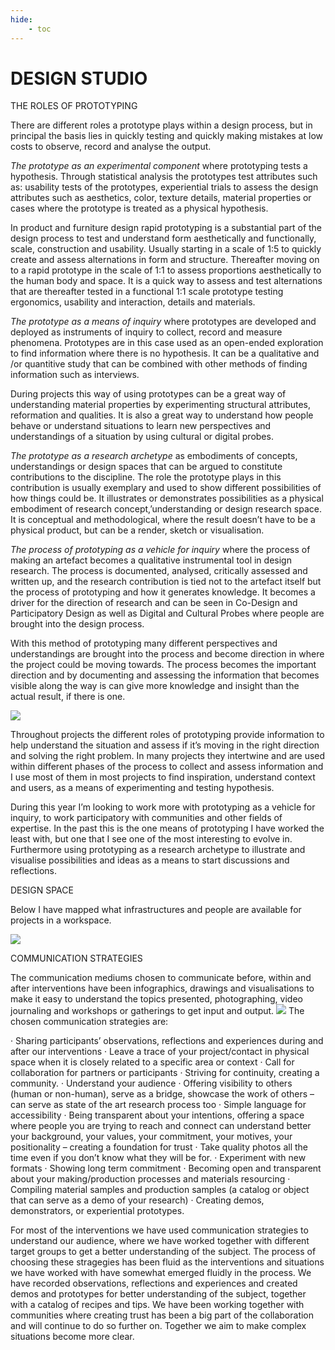 ```yaml
---
hide:
    - toc
---
```


# **DESIGN STUDIO**

THE ROLES OF PROTOTYPING 

There are different roles a prototype plays within a design process, but in principal the basis lies in quickly testing and quickly making mistakes at low costs to observe, record and analyse the output. 

*The prototype as an experimental component* where prototyping tests a hypothesis. Through statistical analysis the prototypes test attributes such as: usability tests of the prototypes, experiential trials to assess the design attributes such as aesthetics, color, texture details, material properties or cases where the prototype is treated as a physical hypothesis.

In product and furniture design rapid prototyping is a substantial part of the design process to test and understand form aesthetically and functionally, scale, construction and usability. Usually starting in a scale of 1:5 to quickly create and assess alternations in form and structure. Thereafter moving on to a rapid prototype in the scale of 1:1 to assess proportions aesthetically to the human body and space. It is a quick way to assess and test alternations that are thereafter tested in a functional 1:1 scale prototype testing ergonomics, usability and interaction, details and materials.

*The prototype as a means of inquiry* where prototypes are developed and deployed as instruments of inquiry to collect, record and measure phenomena. Prototypes are in this case used as an open-ended exploration to find information where there is no hypothesis. It can be a qualitative and /or quantitive study that can be combined with other methods of finding information such as interviews. 

During projects this way of using prototypes can be a great way of understanding material properties by experimenting structural attributes, reformation and qualities. It is also a great way to understand how people behave or understand situations to learn new perspectives and understandings of a situation by using cultural or digital probes.

*The prototype as a research archetype* as embodiments of concepts, understandings or design spaces that can be argued to constitute contributions to the discipline. The role the prototype plays in this contribution is usually exemplary and used to show different possibilities of how things could be. It illustrates or demonstrates possibilities as a physical embodiment of research concept,’understanding or design research space. It is conceptual and methodological, where the result doesn’t have to be a physical product, but can be a render, sketch or visualisation.

*The process of prototyping as a vehicle for inquiry* where the process of making an artefact becomes a qualitative instrumental tool in design research. The process is documented, analysed, critically assessed and written up, and the research contribution is tied not to the artefact itself but the process of prototyping and how it generates knowledge. It becomes a driver for the direction of research and can be seen in Co-Design and Participatory Design as well as Digital and Cultural Probes where people are brought into the design process.

With this method of prototyping many different perspectives and understandings are brought into the process and become direction in where the project could be moving towards. The process becomes the important direction and by documenting and assessing the information that becomes visible along the way is can give more knowledge and insight than the actual result, if there is one. 

![](../images/Studio/prototyping.jpg)

Throughout projects the different roles of prototyping provide information to help understand the situation and assess if it’s moving in the right direction and solving the right problem. In many projects they intertwine and are used within different phases of the process to collect and assess information and I use most of them in most projects to find inspiration, understand context and users, as a means of experimenting and testing hypothesis. 

During this year I’m looking to work more with prototyping as a vehicle for inquiry, to work participatory with communities and other fields of expertise. In the past this is the one means of prototyping I have worked the least with, but one that I see one of the most interesting to evolve in. Furthermore using prototyping as a research archetype to illustrate and visualise possibilities and ideas as a means to start discussions and reflections. 

DESIGN SPACE

Below I have mapped what infrastructures and people are available for projects in a workspace. 

![](../images/Studio/rtdspace.jpg)

COMMUNICATION STRATEGIES

The communication mediums chosen to communicate before, within and after interventions have been infographics, drawings and visualisations to make it easy to understand the topics presented, photographing, video journaling and workshops or gatherings to get input and output. 
![](../images/Studio/Communicationplan2.jpg)
The chosen communication strategies are:

· Sharing participants’ observations, reflections and experiences during and after our   interventions
· Leave a trace of your project/contact in physical space when it is closely related to a specific area or context
· Call for collaboration for partners or participants
· Striving for continuity, creating a community. 
· Understand your audience
· Offering visibility to others (human or non-human), serve as a bridge, showcase the work of others – can serve as state of the art research process too
· Simple language for accessibility 
· Being transparent about your intentions, offering a space where people you are trying to reach and connect can understand better your background, your values, your commitment, your motives, your positionality – creating a foundation for trust
· Take quality photos all the time even if you don’t know what they will be for. 
· Experiment with new formats
· Showing long term commitment 
· Becoming open and transparent about your making/production processes and materials resourcing
· Compiling material samples and production samples (a catalog or object that can serve as a demo of your research)
· Creating demos, demonstrators, or experiential prototypes. 

For most of the interventions we have used communication strategies to understand our audience, where we have worked together with different target groups to get a better understanding of the subject. The process of choosing these stragegies has been fluid as the interventions and situations we have worked with have somewhat emerged fluidly in the process. We have recorded observations, reflections and experiences and created demos and prototypes for better understanding of the subject, together with a catalog of recipes and tips. We have been working together with communities where creating trust has been a big part of the collaboration and will continue to do so further on. Together we aim to make complex situations become more clear. 